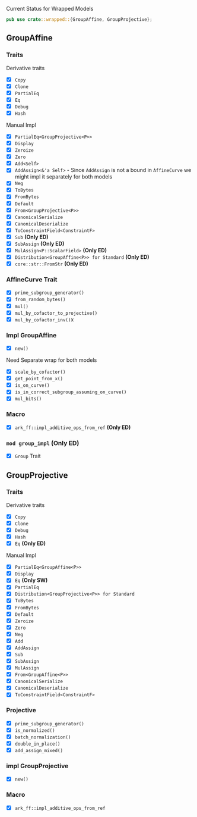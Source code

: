 Current Status for Wrapped Models

```rust
pub use crate::wrapped::{GroupAffine, GroupProjective};
```

## GroupAffine

### Traits

Derivative traits

- [x] `Copy`
- [x] `Clone`
- [x] `PartialEq`
- [x] `Eq`
- [x] `Debug`
- [x] `Hash`

Manual Impl

- [x] `PartialEq<GroupProjective<P>>`
- [x] `Display`
- [x] `Zeroize`
- [x] `Zero`
- [x] `Add<Self>`
- [x] `AddAssign<&'a Self>` - Since `AddAssign` is not a bound in `AffineCurve` we might impl it separately for both models
- [x] `Neg`
- [x] `ToBytes`
- [x] `FromBytes`
- [x] `Default`
- [x] `From<GroupProjective<P>>`
- [x] `CanonicalSerialize`
- [x] `CanonicalDeserialize`
- [x] `ToConstraintField<ConstraintF>`
- [x] `Sub` **(Only ED)**
- [x] `SubAssign` **(Only ED)**
- [x] `MulAssign<P::ScalarField>` **(Only ED)**
- [x] `Distribution<GroupAffine<P>> for Standard` **(Only ED)**
- [x] `core::str::FromStr` **(Only ED)**

### AffineCurve Trait

- [x] `prime_subgroup_generator()`
- [x] `from_random_bytes()`
- [x] `mul()`
- [x] `mul_by_cofactor_to_projective()`
- [x] `mul_by_cofactor_inv()`x

### Impl GroupAffine

- [x] `new()`

Need Separate wrap for both models

- [x] `scale_by_cofactor()`
- [x] `get_point_from_x()`
- [x] `is_on_curve()`
- [x] `is_in_correct_subgroup_assuming_on_curve()`
- [x] `mul_bits()`

### Macro

- [x] `ark_ff::impl_additive_ops_from_ref` **(Only ED)**

### `mod group_impl` **(Only ED)**

- [x] `Group` Trait

## GroupProjective

### Traits

Derivative traits

- [x] `Copy`
- [x] `Clone`
- [x] `Debug`
- [x] `Hash`
- [x] `Eq` **(Only ED)**

Manual Impl

- [x] `PartialEq<GroupAffine<P>>`
- [x] `Display`
- [x] `Eq` **(Only SW)**
- [x] `PartialEq`
- [x] `Distribution<GroupProjective<P>> for Standard`
- [x] `ToBytes`
- [x] `FromBytes`
- [x] `Default`
- [x] `Zeroize`
- [x] `Zero`
- [x] `Neg`
- [x] `Add`
- [x] `AddAssign`
- [x] `Sub`
- [x] `SubAssign`
- [x] `MulAssign`
- [x] `From<GroupAffine<P>>`
- [x] `CanonicalSerialize`
- [x] `CanonicalDeserialize`
- [x] `ToConstraintField<ConstraintF>`

### Projective

- [x] `prime_subgroup_generator()`
- [x] `is_normalized()`
- [x] `batch_normalization()`
- [x] `double_in_place()`
- [x] `add_assign_mixed()`

### impl GroupProjective

- [x] `new()`

### Macro

- [x] `ark_ff::impl_additive_ops_from_ref`
